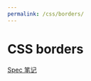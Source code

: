 ```yaml
---
permalink: /css/borders/
---
```


# CSS borders

[Spec 笔记](https://ynotes.github.io/css-backgrounds/)

